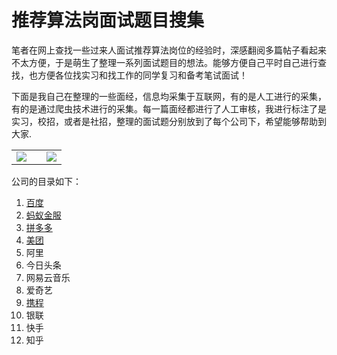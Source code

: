 # 推荐算法岗面试题目搜集

笔者在网上查找一些过来人面试推荐算法岗位的经验时，深感翻阅多篇帖子看起来不太方便，于是萌生了整理一系列面试题目的想法。能够方便自己平时自己进行查找，也方便各位找实习和找工作的同学复习和备考笔试面试！

下面是我自己在整理的一些面经，信息均采集于互联网，有的是人工进行的采集，有的是通过爬虫技术进行的采集。每一篇面经都进行了人工审核，我进行标注了是实习，校招，或者是社招，整理的面试题分别放到了每个公司下，希望能够帮助到大家.
<table>
  <td>
<img src="https://github.com/Geeksongs/Recommendation_algorithm_interview_questions-collection/blob/main/blty.jpeg">
    <td/>
  <td width="40%">
    <img src="https://github.com/Geeksongs/Recommendation_algorithm_interview_questions-collection/blob/main/huhu.png">
    </td>
  </table>

公司的目录如下：
1. [百度](https://github.com/Geeksongs/Recommendation_algorithm_interview_questions-collection/blob/main/%E7%99%BE%E5%BA%A6.md)
2. [蚂蚁金服](https://github.com/Geeksongs/Recommendation_algorithm_interview_questions-collection/blob/main/%E8%9A%82%E8%9A%81%E9%87%91%E6%9C%8D.md)
3. [拼多多](https://github.com/Geeksongs/Recommendation_algorithm_interview_questions-collection/blob/main/%E6%8B%BC%E5%A4%9A%E5%A4%9A.md)
4. [美团](https://github.com/Geeksongs/Recommendation_algorithm_interview_questions-collection/blob/main/%E7%BE%8E%E5%9B%A2.md)
5. 阿里
6. 今日头条
7. 网易云音乐
8. 爱奇艺
9. [携程](https://github.com/Geeksongs/Recommendation_algorithm_interview_questions-collection/blob/main/%E6%90%BA%E7%A8%8B.md)
10. 银联
11. 快手
12. 知乎

